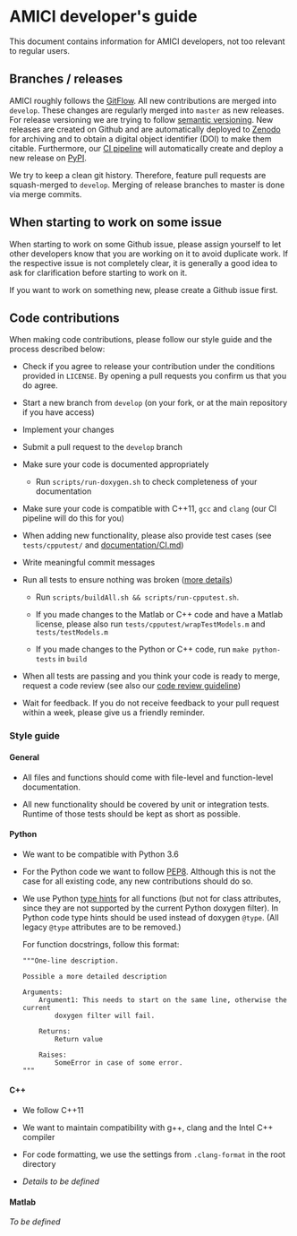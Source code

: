 # AMICI developer's guide

This document contains information for AMICI developers, not too relevant to
regular users.


## Branches / releases

AMICI roughly follows the
[GitFlow](https://nvie.com/posts/a-successful-git-branching-model/). All new
contributions are merged into `develop`. These changes are regularly merged
into `master` as new releases. For release versioning we are trying to follow
[semantic versioning](https://semver.org/). New releases are created on Github
and are automatically deployed to
[Zenodo](https://zenodo.org/record/3362453#.XVwJ9vyxVMA) for archiving and to
obtain a digital object identifier (DOI) to make them citable.
Furthermore, our [CI pipeline](documentation/CI.md) will automatically create
and deploy a new release on [PyPI](https://pypi.org/project/amici/).

We try to keep a clean git history. Therefore, feature pull requests are
squash-merged to `develop`. Merging of release branches to master is done via
merge commits.


## When starting to work on some issue

When starting to work on some Github issue, please assign yourself to let other
developers know that you are working on it to avoid duplicate work. If the
respective issue is not completely clear, it is generally a good idea to ask
for clarification before starting to work on it.

If you want to work on something new, please create a Github issue first.


## Code contributions

When making code contributions, please follow our style guide and the process
described below:

* Check if you agree to release your contribution under the conditions provided
  in `LICENSE`. By opening a pull requests you confirm us that you do agree.
  
* Start a new branch from `develop` (on your fork, or at the main
  repository if you have access)

* Implement your changes

* Submit a pull request to the `develop` branch

* Make sure your code is documented appropriately

  * Run `scripts/run-doxygen.sh` to check completeness of your documentation

* Make sure your code is compatible with C++11, `gcc` and `clang`
  (our CI pipeline will do this for you)

* When adding new functionality, please also provide test cases
  (see `tests/cpputest/` and [documentation/CI.md](documentation/CI.md))

* Write meaningful commit messages

* Run all tests to ensure nothing was broken
  ([more details](documentation/CI.md))

  * Run `scripts/buildAll.sh && scripts/run-cpputest.sh`.
  
  * If you made changes to the Matlab or C++ code and have a Matlab license,
    please also run `tests/cpputest/wrapTestModels.m` and `tests/testModels.m`

  * If you made changes to the Python or C++ code,
    run `make python-tests` in `build`

* When all tests are passing and you think your code is ready to merge,
  request a code review 
  (see also our [code review guideline](documentation/code_review_guide.md))

* Wait for feedback. If you do not receive feedback to your pull request within
  a week, please give us a friendly reminder.


### Style guide


#### General

* All files and functions should come with file-level and function-level
  documentation.
  
* All new functionality should be covered by unit or integration tests. Runtime
  of those tests should be kept as short as possible. 


#### Python

* We want to be compatible with Python 3.6

* For the Python code we want to follow 
  [PEP8](https://www.python.org/dev/peps/pep-0008/). Although this is not the
  case for all existing code, any new contributions should do so. 

* We use Python [type hints](https://docs.python.org/3/library/typing.html)
  for all functions (but not for class attributes, since they are not supported
  by the current Python doxygen filter). In Python code type hints should be
  used instead of doxygen `@type`. (All legacy `@type` attributes are to be
  removed.)
    
  For function docstrings, follow this format:
  
  ```
  """One-line description.
  
  Possible a more detailed description

  Arguments:
      Argument1: This needs to start on the same line, otherwise the current
          doxygen filter will fail.    

      Returns:
          Return value

      Raises:
          SomeError in case of some error.
  """
  ```


#### C++

* We follow C++11

* We want to maintain compatibility with g++, clang and the Intel C++ compiler 

* For code formatting, we use the settings from `.clang-format` in the root
  directory

* *Details to be defined*


#### Matlab

*To be defined*
